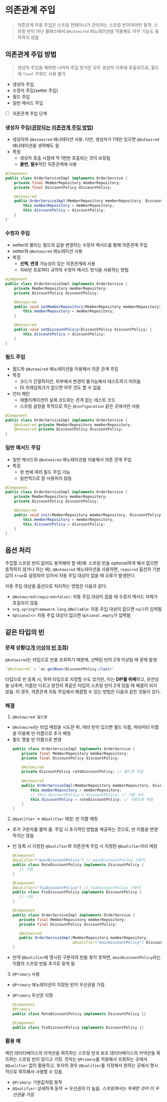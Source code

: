 # 의존관계 주입
> 의존관계 자동 주입은 스프링 컨테이너가 관리하는 스프링 빈이어야만 동작. 스프링 빈이 아닌 클래스에서 `@Autowired` 애노테이션을 적용해도 아무 기능도 동작하지 않음

## 의존관계 주입 방법
> 생성자 주입을 제외한 나머지 주입 방식은 모두 생성자 이후에 호출되므로, 필드에 `final` 키워드 사용 불가
* 생성자 주입
* 수정자 주입(setter 주입)
* 필드 주입
* 일반 메서드 주입
- [ ] 의존관계 주입 단계

### 생성자 주입([권장되는 의존관계 주입 방법](/assets/생성자_주입_권장.md))
* 생성자와 `@Autowired` 애너테이션 사용. 다만, 생성자가 1개만 있으면 `@Autowired` 애너테이션을 생략해도 됨
* 특징
    * 생성자 호출 시점에 딱 1번만 호출되는 것이 보장됨
    * **불변, 필수**적인 의존관계에 사용
```java
@Component
public class OrderServiceImpl implements OrderService {
    private final MemberRepository memberRepository;
    private final DiscountPolicy discountPolicy;

    @Autowired
    public OrderServiceImpl(MemberRepository memberRepository, DiscountPolicy discountPolicy) {
        this.memberRepository = memberRepository;
        this.discountPolicy = discountPolicy;
    }
}
```


### 수정자 주입
* setter라 불리는 필드의 값을 변경하는 수정자 메서드를 통해 의존관계 주입
* setter와 `@Autowired` 애노테이션 사용
* 특징
    * **선택, 변경** 가능성이 있는 의존관계에 사용
    * 자바빈 프로퍼티 규약의 수정자 메서드 방식을 사용하는 방법
```java
@component
public class OrderServiceImpl implements OrderService {
    private MemberRepository memberRepository;
    private DiscountPolicy discountPolicy;

    @Autowired
    public void setMemberRepository(MemberRepository memberRepository) {
        this.memberRepository = memberRepository;
    }

    @Autowired
    public void setDiscountPolicy(DiscountPolicy discountPolicy) {
        this.discountPolicy = discountPolicy;
    }
}
```

### 필드 주입
* 필드와 `@Autowired` 애노테이션을 이용해서 의존 관계 주입
* 특징
    * 코드가 간결하지만, 외부에서 변경이 불가능해서 테스트하기 어려움
    * DI 프레임워크가 없으면 아무 것도 할 수 없음
* 안티 패턴
    * 애플리케이션의 실제 코드와는 관계 없는 테스트 코드
    * 스프링 설정을 목적으로 하는 `@Configuration` 같은 곳에서만 사용
```java
@Component
public class OrderServiceImpl implements OrderService {
    @Autowired private MemberRepository memberRepository;
    @Autowired private DiscountPolicy discountPolicy;
}
```

### 일반 메서드 주입
* 일반 메서드와 `@Autowired` 애노테이션을 이용해서 의존 관계 주입
* 특징
    * 한 번에 여러 필드 주입 가능
    * 일반적으로 잘 사용하지 않음
```java
@Component
public class OrderServiceImpl implements OrderService {
    private MemberRepository memberRepository;
    private DiscountPolicy discountPolicy;

    @Autowired
    public void init(MemberRepository memberRepository, DiscountPolicy discountPolicy) {
        this.memberRepository = memberRepository;
        this.discountPolicy = discountPolicy;
    }
}
```

## 옵션 처리

주입할 스프링 빈이 없어도 동작해야 할 때(예: 스프링 빈을 optional하게 해서 없으면 동작하지 않거나 하는 때), `@Autowired` 애노테이션을 사용하면,
`required` 옵션의 기본 값이 `true`로 설정되어 있어서 자동 주입 대상이 없을 때 오류가 발생한다.

자동 주입 대상을 옵션으로 처리하는 방법은 다음과 같다.
* `@Autowired(required=false)`: 자동 주입 대상이 없을 때 수정자 메서드 자체가 호출되지 않음
* `org.springframework.lang.@Nullable`: 자동 주입 대상이 없으면 `null`이 입력됨
* `Optional<>`: 자동 주입 대상이 없으면 `Optional.empty`가 입력됨

## 같은 타입의 빈

### 문제 상황([2개 이상의 빈 조회](/assets/중복_빈_조회.md))

`@Autowired`는 타입으로 빈을 조회하기 때문에, 선택된 빈이 2개 이상일 때 문제 발생
```java
`@Autowired` = `ac.getBean(DiscountPolicy.class)`
``` 

타입으로 빈 등록 시, 하위 타입으로 지정할 수도 있지만, 이는 **DIP를 위배**하고, 유연성을 낮추며, 이름만 다르고 완전히 똑같은 타입의 스프링 빈이 2개 있을 때 해결이 되지 않음. 이 경우, 의존관계 자동 주입에서 해결할 수 있는 방법은 다음과 같은 것들이 있다.

### 해결

1. `@Autowired 필드명`
  * `@Autowired`는 타입 매칭을 시도한 뒤, 여러 빈이 있으면 필드 이름, 파라미터 이름을 이용해 빈 이름으로 추가 매칭
  * 필드 명을 빈 이름으로 변경
    ```java
    public class OrderServiceImpl implements OrderService {
        private final MemberRepository memberRepository;
        private final DiscountPolicy discountPolicy;
    
        @Autowired
        private DiscountPolicy rateDiscountPolicy; // 필드명 주입
   
        @Autowired
        public OrderServiceImpl(MemberRepository memberRepository, DiscountPolicy discountPolicy) {
            this.memberRepository = memberRepository;
            // this.discountPolicy = discountPolicy; // 기존 코드
            this.discountPolicy = rateDiscountPolicy; // 이름으로 매칭
        }
    }
    ```
2. `@Qualifier` → `@Qualifier` 매칭: 빈 이름 매칭
  * 추가 구분자를 붙여 줌. 주입 시 추가적인 방법을 제공하는 것으로, 빈 이름을 변경하지는 않음
  * 빈 등록 시 지정된 `@Qualifier`와 의존관계 주입 시 지정된 `@Qualifier`끼리 매칭
    ```java
    @Component
    @Qualifier("mainDiscountPolicy") // mainDiscountPolicy 구분자
    public class RateDiscountPolicy implements DiscountPolicy {
       // 구현
    }
    ```
    ```java
    @Component
    @Qualifier("fixDiscountPolicy") // fixDiscountPolicy 구분자
    public class FixDiscountPolicy implements DiscountPolicy {
       // 구현
    }
    ```

    ```java
    @Component
    public class OrderServiceImpl implements OrderService {
       private final MemberRepository memberRepository;
       private final DiscountPolicy discountPolicy;
    
       @Autowired
       public OrderServiceImpl(MemberRepository memberRepository,
                               @Qualifier("mainDiscountPolicy") DiscountPolicy discountPolicy)
    }
    ```
  * 만약 `@Qualifier`에 명시된 구분자의 빈을 찾지 못하면, `mainDiscountPolicy`라는 이름의 스프링 빈을 추가로 찾게 됨


3. `@Primary` 사용

  * `@Primary` 애노테이션이 지정된 빈이 우선권을 가짐
  * `@Primary` 우선권 지정
    ```java
    @Component
    @Primary
    public class RateDiscountPolicy implements DiscountPolicy {}
    ```

    ```java
    @Component
    public class FixDiscountPolicy implements DiscountPolicy {}
    ```

### 활용 예
 메인 데이터베이스의 커넥션을 획득하는 스프링 빈과 보조 데이터베이스의 커넥션을 획득하는 스프링 빈이 있다고 가정. 전자는 `@Primary`를 적용해서 조회하는 곳에서 `@Qualifier` 없이 활용하고, 후자의 경우 `@Qualifier`를 지정해서 원하는 곳에서 명시적으로 획득해서 사용할 수 있음
* `@Primary`: 기본값처럼 동작
* `@Qualifier`: 상세하게 동작 → 우선권이 더 높음. *스프링에서는 자세한 것이 더 우선권을 가짐*

